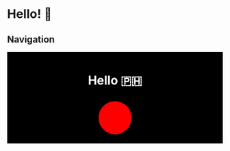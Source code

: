 # Hello! 👋

## Navigation

<div style="background-color: #000; padding: 10px; color: #fff; text-align: center;">
  <h1>Hello 🇵🇭</h1>
  <svg width="100" height="100" xmlns="http://www.w3.org/2000/svg">
  <circle cx="50" cy="50" r="40" stroke="black" stroke-width="3" fill="red" />
  </svg>
</div>


